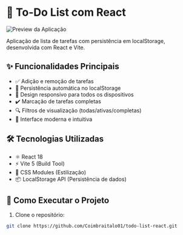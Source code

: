 # 📝 To-Do List com React

![Preview da Aplicação](https://raw.githubusercontent.com/Coimbraitalo01/todo-list-react/main/public/screenshot.png?raw=true)

Aplicação de lista de tarefas com persistência em localStorage, desenvolvida com React e Vite.

## ✨ Funcionalidades Principais

- ✅ Adição e remoção de tarefas
- 💾 Persistência automática no localStorage
- 📱 Design responsivo para todos os dispositivos
- ✔️ Marcação de tarefas completas
- 🔍 Filtros de visualização (todas/ativas/completas)
- 🎨 Interface moderna e intuitiva

## 🛠️ Tecnologias Utilizadas

- ⚛️ React 18
- ⚡ Vite 5 (Build Tool)
- 🎨 CSS Modules (Estilização)
- 📦 LocalStorage API (Persistência de dados)

## 🚀 Como Executar o Projeto

1. Clone o repositório:
```bash
git clone https://github.com/Coimbraitalo01/todo-list-react.git
